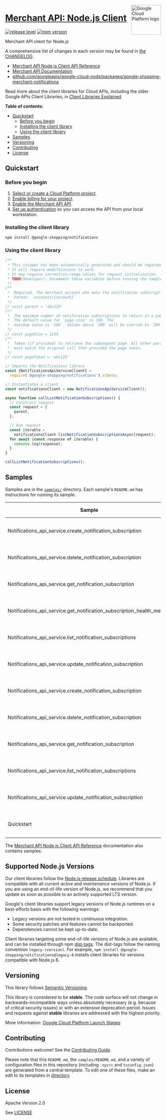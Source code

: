 [//]: # "This README.md file is auto-generated, all changes to this file will be lost."
[//]: # "To regenerate it, use `python -m synthtool`."
<img src="https://avatars2.githubusercontent.com/u/2810941?v=3&s=96" alt="Google Cloud Platform logo" title="Google Cloud Platform" align="right" height="96" width="96"/>

# [Merchant API: Node.js Client](https://github.com/googleapis/google-cloud-node/tree/main/packages/google-shopping-merchant-notifications)

[![release level](https://img.shields.io/badge/release%20level-stable-brightgreen.svg?style=flat)](https://cloud.google.com/terms/launch-stages)
[![npm version](https://img.shields.io/npm/v/@google-shopping/notifications.svg)](https://www.npmjs.org/package/@google-shopping/notifications)




Merchant API client for Node.js


A comprehensive list of changes in each version may be found in
[the CHANGELOG](https://github.com/googleapis/google-cloud-node/tree/main/packages/google-shopping-merchant-notifications/CHANGELOG.md).

* [Merchant API Node.js Client API Reference][client-docs]
* [Merchant API Documentation][product-docs]
* [github.com/googleapis/google-cloud-node/packages/google-shopping-merchant-notifications](https://github.com/googleapis/google-cloud-node/tree/main/packages/google-shopping-merchant-notifications)

Read more about the client libraries for Cloud APIs, including the older
Google APIs Client Libraries, in [Client Libraries Explained][explained].

[explained]: https://cloud.google.com/apis/docs/client-libraries-explained

**Table of contents:**


* [Quickstart](#quickstart)
  * [Before you begin](#before-you-begin)
  * [Installing the client library](#installing-the-client-library)
  * [Using the client library](#using-the-client-library)
* [Samples](#samples)
* [Versioning](#versioning)
* [Contributing](#contributing)
* [License](#license)

## Quickstart

### Before you begin

1.  [Select or create a Cloud Platform project][projects].
1.  [Enable billing for your project][billing].
1.  [Enable the Merchant API API][enable_api].
1.  [Set up authentication][auth] so you can access the
    API from your local workstation.

### Installing the client library

```bash
npm install @google-shopping/notifications
```


### Using the client library

```javascript
/**
 * This snippet has been automatically generated and should be regarded as a code template only.
 * It will require modifications to work.
 * It may require correct/in-range values for request initialization.
 * TODO(developer): Uncomment these variables before running the sample.
 */
/**
 *  Required. The merchant account who owns the notification subscriptions.
 *  Format: `accounts/{account}`
 */
// const parent = 'abc123'
/**
 *  The maximum number of notification subscriptions to return in a page.
 *  The default value for `page_size` is 100. The
 *  maximum value is `200`. Values above `200` will be coerced to `200`.
 */
// const pageSize = 1234
/**
 *  Token (if provided) to retrieve the subsequent page. All other parameters
 *  must match the original call that provided the page token.
 */
// const pageToken = 'abc123'

// Imports the Notifications library
const {NotificationsApiServiceClient} =
  require('@google-shopping/notifications').v1beta;

// Instantiates a client
const notificationsClient = new NotificationsApiServiceClient();

async function callListNotificationSubscriptions() {
  // Construct request
  const request = {
    parent,
  };

  // Run request
  const iterable =
    notificationsClient.listNotificationSubscriptionsAsync(request);
  for await (const response of iterable) {
    console.log(response);
  }
}

callListNotificationSubscriptions();

```



## Samples

Samples are in the [`samples/`](https://github.com/googleapis/google-cloud-node/tree/main/packages/google-shopping-merchant-notifications/samples) directory. Each sample's `README.md` has instructions for running its sample.

| Sample                      | Source Code                       | Try it |
| --------------------------- | --------------------------------- | ------ |
| Notifications_api_service.create_notification_subscription | [source code](https://github.com/googleapis/google-cloud-node/blob/main/packages/google-shopping-merchant-notifications/samples/generated/v1/notifications_api_service.create_notification_subscription.js) | [![Open in Cloud Shell][shell_img]](https://console.cloud.google.com/cloudshell/open?git_repo=https://github.com/googleapis/google-cloud-node&page=editor&open_in_editor=packages/google-shopping-merchant-notifications/samples/generated/v1/notifications_api_service.create_notification_subscription.js,packages/google-shopping-merchant-notifications/samples/README.md) |
| Notifications_api_service.delete_notification_subscription | [source code](https://github.com/googleapis/google-cloud-node/blob/main/packages/google-shopping-merchant-notifications/samples/generated/v1/notifications_api_service.delete_notification_subscription.js) | [![Open in Cloud Shell][shell_img]](https://console.cloud.google.com/cloudshell/open?git_repo=https://github.com/googleapis/google-cloud-node&page=editor&open_in_editor=packages/google-shopping-merchant-notifications/samples/generated/v1/notifications_api_service.delete_notification_subscription.js,packages/google-shopping-merchant-notifications/samples/README.md) |
| Notifications_api_service.get_notification_subscription | [source code](https://github.com/googleapis/google-cloud-node/blob/main/packages/google-shopping-merchant-notifications/samples/generated/v1/notifications_api_service.get_notification_subscription.js) | [![Open in Cloud Shell][shell_img]](https://console.cloud.google.com/cloudshell/open?git_repo=https://github.com/googleapis/google-cloud-node&page=editor&open_in_editor=packages/google-shopping-merchant-notifications/samples/generated/v1/notifications_api_service.get_notification_subscription.js,packages/google-shopping-merchant-notifications/samples/README.md) |
| Notifications_api_service.get_notification_subscription_health_metrics | [source code](https://github.com/googleapis/google-cloud-node/blob/main/packages/google-shopping-merchant-notifications/samples/generated/v1/notifications_api_service.get_notification_subscription_health_metrics.js) | [![Open in Cloud Shell][shell_img]](https://console.cloud.google.com/cloudshell/open?git_repo=https://github.com/googleapis/google-cloud-node&page=editor&open_in_editor=packages/google-shopping-merchant-notifications/samples/generated/v1/notifications_api_service.get_notification_subscription_health_metrics.js,packages/google-shopping-merchant-notifications/samples/README.md) |
| Notifications_api_service.list_notification_subscriptions | [source code](https://github.com/googleapis/google-cloud-node/blob/main/packages/google-shopping-merchant-notifications/samples/generated/v1/notifications_api_service.list_notification_subscriptions.js) | [![Open in Cloud Shell][shell_img]](https://console.cloud.google.com/cloudshell/open?git_repo=https://github.com/googleapis/google-cloud-node&page=editor&open_in_editor=packages/google-shopping-merchant-notifications/samples/generated/v1/notifications_api_service.list_notification_subscriptions.js,packages/google-shopping-merchant-notifications/samples/README.md) |
| Notifications_api_service.update_notification_subscription | [source code](https://github.com/googleapis/google-cloud-node/blob/main/packages/google-shopping-merchant-notifications/samples/generated/v1/notifications_api_service.update_notification_subscription.js) | [![Open in Cloud Shell][shell_img]](https://console.cloud.google.com/cloudshell/open?git_repo=https://github.com/googleapis/google-cloud-node&page=editor&open_in_editor=packages/google-shopping-merchant-notifications/samples/generated/v1/notifications_api_service.update_notification_subscription.js,packages/google-shopping-merchant-notifications/samples/README.md) |
| Notifications_api_service.create_notification_subscription | [source code](https://github.com/googleapis/google-cloud-node/blob/main/packages/google-shopping-merchant-notifications/samples/generated/v1beta/notifications_api_service.create_notification_subscription.js) | [![Open in Cloud Shell][shell_img]](https://console.cloud.google.com/cloudshell/open?git_repo=https://github.com/googleapis/google-cloud-node&page=editor&open_in_editor=packages/google-shopping-merchant-notifications/samples/generated/v1beta/notifications_api_service.create_notification_subscription.js,packages/google-shopping-merchant-notifications/samples/README.md) |
| Notifications_api_service.delete_notification_subscription | [source code](https://github.com/googleapis/google-cloud-node/blob/main/packages/google-shopping-merchant-notifications/samples/generated/v1beta/notifications_api_service.delete_notification_subscription.js) | [![Open in Cloud Shell][shell_img]](https://console.cloud.google.com/cloudshell/open?git_repo=https://github.com/googleapis/google-cloud-node&page=editor&open_in_editor=packages/google-shopping-merchant-notifications/samples/generated/v1beta/notifications_api_service.delete_notification_subscription.js,packages/google-shopping-merchant-notifications/samples/README.md) |
| Notifications_api_service.get_notification_subscription | [source code](https://github.com/googleapis/google-cloud-node/blob/main/packages/google-shopping-merchant-notifications/samples/generated/v1beta/notifications_api_service.get_notification_subscription.js) | [![Open in Cloud Shell][shell_img]](https://console.cloud.google.com/cloudshell/open?git_repo=https://github.com/googleapis/google-cloud-node&page=editor&open_in_editor=packages/google-shopping-merchant-notifications/samples/generated/v1beta/notifications_api_service.get_notification_subscription.js,packages/google-shopping-merchant-notifications/samples/README.md) |
| Notifications_api_service.list_notification_subscriptions | [source code](https://github.com/googleapis/google-cloud-node/blob/main/packages/google-shopping-merchant-notifications/samples/generated/v1beta/notifications_api_service.list_notification_subscriptions.js) | [![Open in Cloud Shell][shell_img]](https://console.cloud.google.com/cloudshell/open?git_repo=https://github.com/googleapis/google-cloud-node&page=editor&open_in_editor=packages/google-shopping-merchant-notifications/samples/generated/v1beta/notifications_api_service.list_notification_subscriptions.js,packages/google-shopping-merchant-notifications/samples/README.md) |
| Notifications_api_service.update_notification_subscription | [source code](https://github.com/googleapis/google-cloud-node/blob/main/packages/google-shopping-merchant-notifications/samples/generated/v1beta/notifications_api_service.update_notification_subscription.js) | [![Open in Cloud Shell][shell_img]](https://console.cloud.google.com/cloudshell/open?git_repo=https://github.com/googleapis/google-cloud-node&page=editor&open_in_editor=packages/google-shopping-merchant-notifications/samples/generated/v1beta/notifications_api_service.update_notification_subscription.js,packages/google-shopping-merchant-notifications/samples/README.md) |
| Quickstart | [source code](https://github.com/googleapis/google-cloud-node/blob/main/packages/google-shopping-merchant-notifications/samples/quickstart.js) | [![Open in Cloud Shell][shell_img]](https://console.cloud.google.com/cloudshell/open?git_repo=https://github.com/googleapis/google-cloud-node&page=editor&open_in_editor=packages/google-shopping-merchant-notifications/samples/quickstart.js,packages/google-shopping-merchant-notifications/samples/README.md) |



The [Merchant API Node.js Client API Reference][client-docs] documentation
also contains samples.

## Supported Node.js Versions

Our client libraries follow the [Node.js release schedule](https://github.com/nodejs/release#release-schedule).
Libraries are compatible with all current _active_ and _maintenance_ versions of
Node.js.
If you are using an end-of-life version of Node.js, we recommend that you update
as soon as possible to an actively supported LTS version.

Google's client libraries support legacy versions of Node.js runtimes on a
best-efforts basis with the following warnings:

* Legacy versions are not tested in continuous integration.
* Some security patches and features cannot be backported.
* Dependencies cannot be kept up-to-date.

Client libraries targeting some end-of-life versions of Node.js are available, and
can be installed through npm [dist-tags](https://docs.npmjs.com/cli/dist-tag).
The dist-tags follow the naming convention `legacy-(version)`.
For example, `npm install @google-shopping/notifications@legacy-8` installs client libraries
for versions compatible with Node.js 8.

## Versioning

This library follows [Semantic Versioning](http://semver.org/).



This library is considered to be **stable**. The code surface will not change in backwards-incompatible ways
unless absolutely necessary (e.g. because of critical security issues) or with
an extensive deprecation period. Issues and requests against **stable** libraries
are addressed with the highest priority.






More Information: [Google Cloud Platform Launch Stages][launch_stages]

[launch_stages]: https://cloud.google.com/terms/launch-stages

## Contributing

Contributions welcome! See the [Contributing Guide](https://github.com/googleapis/google-cloud-node/blob/main/CONTRIBUTING.md).

Please note that this `README.md`, the `samples/README.md`,
and a variety of configuration files in this repository (including `.nycrc` and `tsconfig.json`)
are generated from a central template. To edit one of these files, make an edit
to its templates in
[directory](https://github.com/googleapis/synthtool).

## License

Apache Version 2.0

See [LICENSE](https://github.com/googleapis/google-cloud-node/blob/main/LICENSE)

[client-docs]: https://cloud.google.com/nodejs/docs/reference/merchantapi/latest
[product-docs]: https://developers.google.com/merchant/api
[shell_img]: https://gstatic.com/cloudssh/images/open-btn.png
[projects]: https://console.cloud.google.com/project
[billing]: https://support.google.com/cloud/answer/6293499#enable-billing
[enable_api]: https://console.cloud.google.com/flows/enableapi?apiid=merchantapi.googleapis.com
[auth]: https://cloud.google.com/docs/authentication/external/set-up-adc-local


[//]: # "partials.introduction"